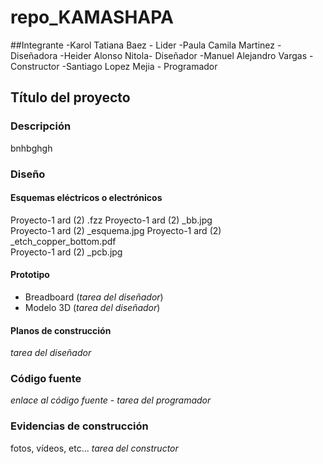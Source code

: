 # repo_KAMASHAPA

##Integrante
-Karol Tatiana Baez - Lider
-Paula Camila Martinez - Diseñadora
-Heider Alonso Nitola- Diseñador
-Manuel Alejandro Vargas - Constructor
-Santiago Lopez Mejia - Programador

## Título del proyecto
### Descripción
bnhbghgh

### Diseño
#### Esquemas eléctricos o electrónicos
Proyecto-1 ard (2) .fzz
Proyecto-1 ard (2) _bb.jpg	
Proyecto-1 ard (2) _esquema.jpg	
Proyecto-1 ard (2) _etch_copper_bottom.pdf	
Proyecto-1 ard (2) _pcb.jpg
#### Prototipo 
- Breadboard (_tarea del diseñador_)
- Modelo 3D (_tarea del diseñador_)
#### Planos de construcción
_tarea del diseñador_

### Código fuente
_enlace al código fuente_ - _tarea del programador_

### Evidencias de construcción
fotos, vídeos, etc... _tarea del constructor_
